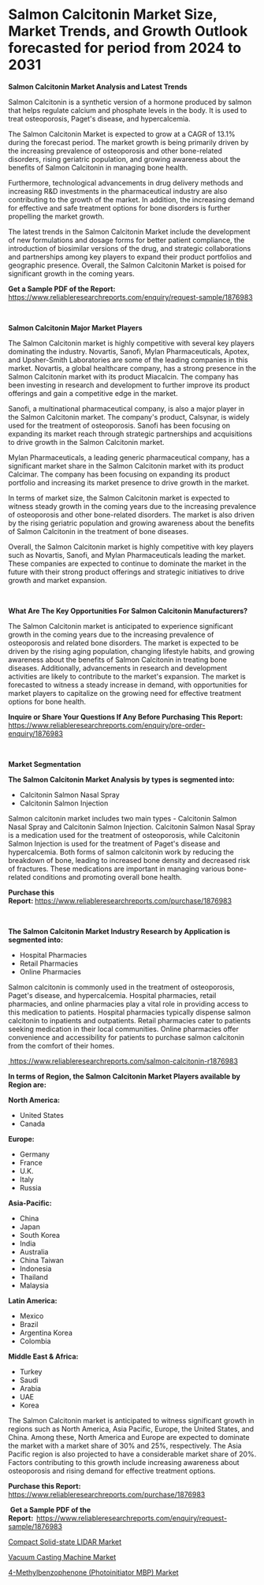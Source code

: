 <p><h1>Salmon Calcitonin Market Size, Market Trends, and Growth Outlook forecasted for period from 2024 to 2031</h1></p><p><strong>Salmon Calcitonin Market Analysis and Latest Trends</strong></p>
<p><p>Salmon Calcitonin is a synthetic version of a hormone produced by salmon that helps regulate calcium and phosphate levels in the body. It is used to treat osteoporosis, Paget's disease, and hypercalcemia.</p><p>The Salmon Calcitonin Market is expected to grow at a CAGR of 13.1% during the forecast period. The market growth is being primarily driven by the increasing prevalence of osteoporosis and other bone-related disorders, rising geriatric population, and growing awareness about the benefits of Salmon Calcitonin in managing bone health.</p><p>Furthermore, technological advancements in drug delivery methods and increasing R&D investments in the pharmaceutical industry are also contributing to the growth of the market. In addition, the increasing demand for effective and safe treatment options for bone disorders is further propelling the market growth.</p><p>The latest trends in the Salmon Calcitonin Market include the development of new formulations and dosage forms for better patient compliance, the introduction of biosimilar versions of the drug, and strategic collaborations and partnerships among key players to expand their product portfolios and geographic presence. Overall, the Salmon Calcitonin Market is poised for significant growth in the coming years.</p></p>
<p><strong>Get a Sample PDF of the Report:&nbsp;</strong> <a href="https://www.reliableresearchreports.com/enquiry/request-sample/1876983">https://www.reliableresearchreports.com/enquiry/request-sample/1876983</a></p>
<p>&nbsp;</p>
<p><strong>Salmon Calcitonin Major Market Players</strong></p>
<p><p>The Salmon Calcitonin market is highly competitive with several key players dominating the industry. Novartis, Sanofi, Mylan Pharmaceuticals, Apotex, and Upsher-Smith Laboratories are some of the leading companies in this market. Novartis, a global healthcare company, has a strong presence in the Salmon Calcitonin market with its product Miacalcin. The company has been investing in research and development to further improve its product offerings and gain a competitive edge in the market.</p><p>Sanofi, a multinational pharmaceutical company, is also a major player in the Salmon Calcitonin market. The company's product, Calsynar, is widely used for the treatment of osteoporosis. Sanofi has been focusing on expanding its market reach through strategic partnerships and acquisitions to drive growth in the Salmon Calcitonin market.</p><p>Mylan Pharmaceuticals, a leading generic pharmaceutical company, has a significant market share in the Salmon Calcitonin market with its product Calcimar. The company has been focusing on expanding its product portfolio and increasing its market presence to drive growth in the market.</p><p>In terms of market size, the Salmon Calcitonin market is expected to witness steady growth in the coming years due to the increasing prevalence of osteoporosis and other bone-related disorders. The market is also driven by the rising geriatric population and growing awareness about the benefits of Salmon Calcitonin in the treatment of bone diseases.</p><p>Overall, the Salmon Calcitonin market is highly competitive with key players such as Novartis, Sanofi, and Mylan Pharmaceuticals leading the market. These companies are expected to continue to dominate the market in the future with their strong product offerings and strategic initiatives to drive growth and market expansion.</p></p>
<p>&nbsp;</p>
<p><strong>What Are The Key Opportunities For Salmon Calcitonin Manufacturers?</strong></p>
<p><p>The Salmon Calcitonin market is anticipated to experience significant growth in the coming years due to the increasing prevalence of osteoporosis and related bone disorders. The market is expected to be driven by the rising aging population, changing lifestyle habits, and growing awareness about the benefits of Salmon Calcitonin in treating bone diseases. Additionally, advancements in research and development activities are likely to contribute to the market's expansion. The market is forecasted to witness a steady increase in demand, with opportunities for market players to capitalize on the growing need for effective treatment options for bone health.</p></p>
<p><strong>Inquire or Share Your Questions If Any Before Purchasing This Report:</strong> <a href="https://www.reliableresearchreports.com/enquiry/pre-order-enquiry/1876983">https://www.reliableresearchreports.com/enquiry/pre-order-enquiry/1876983</a></p>
<p>&nbsp;</p>
<p><strong>Market Segmentation</strong></p>
<p><strong>The Salmon Calcitonin Market Analysis by types is segmented into:</strong></p>
<p><ul><li>Calcitonin Salmon Nasal Spray</li><li>Calcitonin Salmon Injection</li></ul></p>
<p><p>Salmon calcitonin market includes two main types - Calcitonin Salmon Nasal Spray and Calcitonin Salmon Injection. Calcitonin Salmon Nasal Spray is a medication used for the treatment of osteoporosis, while Calcitonin Salmon Injection is used for the treatment of Paget's disease and hypercalcemia. Both forms of salmon calcitonin work by reducing the breakdown of bone, leading to increased bone density and decreased risk of fractures. These medications are important in managing various bone-related conditions and promoting overall bone health.</p></p>
<p><strong>Purchase this Report:&nbsp;</strong><a href="https://www.reliableresearchreports.com/purchase/1876983">https://www.reliableresearchreports.com/purchase/1876983</a></p>
<p>&nbsp;</p>
<p><strong>The Salmon Calcitonin Market Industry Research by Application is segmented into:</strong></p>
<p><ul><li>Hospital Pharmacies</li><li>Retail Pharmacies</li><li>Online Pharmacies</li></ul></p>
<p><p>Salmon calcitonin is commonly used in the treatment of osteoporosis, Paget's disease, and hypercalcemia. Hospital pharmacies, retail pharmacies, and online pharmacies play a vital role in providing access to this medication to patients. Hospital pharmacies typically dispense salmon calcitonin to inpatients and outpatients. Retail pharmacies cater to patients seeking medication in their local communities. Online pharmacies offer convenience and accessibility for patients to purchase salmon calcitonin from the comfort of their homes.</p></p>
<p><a href="https://www.reliableresearchreports.com/salmon-calcitonin-r1876983">&nbsp;https://www.reliableresearchreports.com/salmon-calcitonin-r1876983</a></p>
<p><strong>In terms of Region, the Salmon Calcitonin Market Players available by Region are:</strong></p>
<p>
    <p> <strong> North America: </strong>
        <ul>
            <li>United States</li>
            <li>Canada</li>
        </ul>
        </p> 
    <p> <strong> Europe: </strong>
        <ul>
            <li>Germany</li>
            <li>France</li>
            <li>U.K.</li>
            <li>Italy</li>
            <li>Russia</li>
        </ul>
        </p> 
    <p> <strong> Asia-Pacific: </strong>
        <ul>
            <li>China</li>
            <li>Japan</li>
            <li>South Korea</li>
            <li>India</li>
            <li>Australia</li>
            <li>China Taiwan</li>
            <li>Indonesia</li>
            <li>Thailand</li>
            <li>Malaysia</li>
        </ul>
        </p> 
    <p> <strong> Latin America: </strong>
        <ul>
            <li>Mexico</li>
            <li>Brazil</li>
            <li>Argentina Korea</li>
            <li>Colombia</li>
        </ul>
        </p> 
    <p> <strong> Middle East & Africa: </strong>
        <ul>
            <li>Turkey</li>
            <li>Saudi</li>
            <li>Arabia</li>
            <li>UAE</li>
            <li>Korea</li>
        </ul>
    </p>
    </p>
<p><p>The Salmon Calcitonin market is anticipated to witness significant growth in regions such as North America, Asia Pacific, Europe, the United States, and China. Among these, North America and Europe are expected to dominate the market with a market share of 30% and 25%, respectively. The Asia Pacific region is also projected to have a considerable market share of 20%. Factors contributing to this growth include increasing awareness about osteoporosis and rising demand for effective treatment options.</p></p>
<p><strong>Purchase this Report: </strong><a href="https://www.reliableresearchreports.com/purchase/1876983">https://www.reliableresearchreports.com/purchase/1876983</a></p>
<p>&nbsp;<strong>Get a Sample PDF of the Report:&nbsp;&nbsp;</strong><a href="https://www.reliableresearchreports.com/enquiry/request-sample/1876983">https://www.reliableresearchreports.com/enquiry/request-sample/1876983</a></p>
<p><strong></strong></p>
<p><p><a href="https://www.linkedin.com/pulse/compact-solid-state-lidar-market-analysis-its-cagr-segmentation-swmyf">Compact Solid-state LIDAR Market</a></p><p><a href="https://www.linkedin.com/pulse/vacuum-casting-machine-market-trends-analysis-forecasted-period-7wghc">Vacuum Casting Machine Market</a></p><p><a href="https://issuu.com/reportprime-2/docs/4-methylbenzophenone-photoinitiator-mbp-market-siz">4-Methylbenzophenone (Photoinitiator MBP) Market</a></p></p>